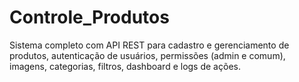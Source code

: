 # Controle_Produtos
Sistema completo com API REST para cadastro e gerenciamento de produtos, autenticação de usuários, permissões (admin e comum), imagens, categorias, filtros, dashboard e logs de ações.
